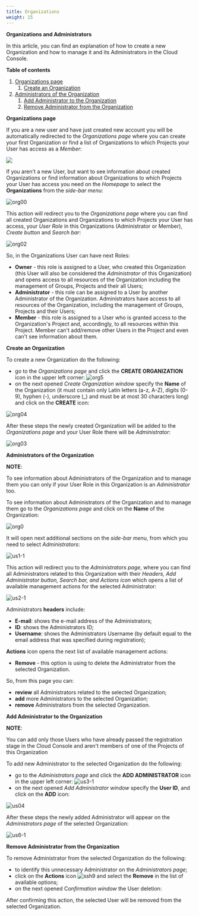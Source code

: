 ```yaml
---
title: Organizations
weight: 15
---
```


**Organizations and Administrators**

In this article, you can find an explanation of how to create a new Organization and how to manage it and its Administrators in the Cloud Console.

**Table of contents**

1. [Organizations page](https://kb.ventuscloud.eu/knowledge/organizations#org-page)
   1. [Create an Organization](https://kb.ventuscloud.eu/knowledge/organizations#create-org)
1. [Administrators of the Organization](https://kb.ventuscloud.eu/knowledge/organizations#users)
   1. [Add Administrator to the Organization](https://kb.ventuscloud.eu/knowledge/organizations#add-user)
   1. [Remove Administrator from the Organization](https://kb.ventuscloud.eu/knowledge/organizations#remove-user)

**Organizations page**

If you are a new user and have just created new account you will be automatically redirected to the *Organizations page* where you can create your first Organization or find a list of Organizations to which Projects your User has access as a *Member*:

![](../../assets/images/organizations/1-org.png)

If you aren't a new User, but want to see information about created Organizations or find information about Organizations to which Projects your User has access you need on the *Homepage* to select the **Organizations** from the *side-bar menu:*

![org00](Aspose.Words.ffe6dae1-1a20-43bc-9497-9627af996b16.002.png)

This action will redirect you to the *Organizations page* where you can find all created Organizations and Organizations to which Projects your User has access, your *User Role* in this Organizations (Administrator or Member), *Create button* and *Search bar*:

![org02](Aspose.Words.ffe6dae1-1a20-43bc-9497-9627af996b16.003.png)

So, in the Organizations User can have next Roles:

- **Owner** - this role is assigned to a User, who created this Organization (this User will also be considered the *Administrator* of this Organization) and opens access to all resources of the Organization including the management of Groups, Projects and their all Users;
- **Administrator** - this role can be assigned to a User by another Administrator of the Organization. Administrators have access to all resources of the Organization, including the management of Groups, Projects and their Users;
- **Member** - this role is assigned to a User who is granted access to the Organization's Project and, accordingly, to all resources within this Project. Member can't add/remove other Users in the Project and even can't see information about them.

**Create an Organization**

To create a new Organization do the following:

- go to the *Organizations page* and click the **CREATE ORGANIZATION** icon in the upper left corner:  ![org5](Aspose.Words.ffe6dae1-1a20-43bc-9497-9627af996b16.004.png)
- on the next opened *Create Organization window* specify the **Name** of the Organization (it must contain only Latin letters (a-z, A-Z), digits (0-9), hyphen (-), underscore (\_) and must be at most 30 characters long) and click on the **CREATE** icon:

![org04](Aspose.Words.ffe6dae1-1a20-43bc-9497-9627af996b16.005.png)

After these steps the newly created Organization will be added to the *Organizations page* and your User Role there will be *Administrator*:

![org03](Aspose.Words.ffe6dae1-1a20-43bc-9497-9627af996b16.006.png)

**Administrators of the Organization**

**NOTE**:

To see information about Administrators of the Organization and to manage them you can only if your User Role in this Organization is an *Administrator* too. 

To see information about Administrators of the Organization and to manage them go to the *Organizations page* and  click on the **Name** of the Organization:

![org0](Aspose.Words.ffe6dae1-1a20-43bc-9497-9627af996b16.007.png)

It will open next additional sections on the *side-bar menu,* from which you need to select *Administrators*:

![us1-1](Aspose.Words.ffe6dae1-1a20-43bc-9497-9627af996b16.008.png)

This action will redirect you to the *Administrators page*, where you can find all Administrators related to this Organization with their *Headers, Add Administrator button, Search bar, and Actions icon* which opens a list of available management actions for the selected Administrator:

![us2-1](Aspose.Words.ffe6dae1-1a20-43bc-9497-9627af996b16.009.png)

Administrators **headers** include:

- **E-mail**: shows the e-mail address of the Administrators;
- **ID**: shows the Administrators ID;
- **Username**: shows the Administrators Username (by default equal to the email address that was specified during registration);

**Actions** icon opens the next list of available management actions:

- **Remove** - this option is using to delete the Administrator from the selected Organization.

So, from this page you can:

- **review** all Administrators related to the selected Organization;
- **add** more Administrators to the selected Organization;
- **remove** Administrators from the selected Organization.

**Add Administrator to the Organization**

**NOTE**:

You can add only those Users who have already passed the registration stage in the Cloud Console and aren't members of one of the Projects of this Organization

To add new Administrator to the selected Organization do the following:

- go to the *Administrators page* and click the **ADD ADMINISTRATOR** icon in the upper left corner: ![us3-1](Aspose.Words.ffe6dae1-1a20-43bc-9497-9627af996b16.010.png)
- on the next opened *Add Administrator window* specify the **User ID**, and click on the **ADD** icon:

![us04](Aspose.Words.ffe6dae1-1a20-43bc-9497-9627af996b16.011.png)

After these steps the newly added Administrator will appear on the *Administrators page* of the selected Organization:

![us6-1](Aspose.Words.ffe6dae1-1a20-43bc-9497-9627af996b16.012.png)

**Remove Administrator from the Organization**

To remove Administrator from the selected Organization do the following:

- to identify this unnecessary Administrator on the *Administrators page*;
- click on the **Actions** icon  ![ssh9](Aspose.Words.ffe6dae1-1a20-43bc-9497-9627af996b16.013.png)  and select the **Remove** in the list of available options;
- on the next opened C*onfirmation window* the User deletion:

After confirming this action, the selected User will be removed from the selected Organization.


